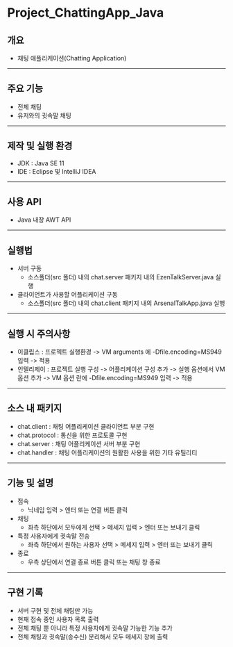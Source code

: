 # Project_ChattingApp_Java

## 개요
* 채팅 애플리케이션(Chatting Application)

---
## 주요 기능
* 전체 채팅
* 유저와의 귓속말 채팅

---
## 제작 및 실행 환경
* JDK : Java SE 11
* IDE : Eclipse 및 IntelliJ IDEA

---
## 사용 API
* Java 내장 AWT API

---
## 실행법
* 서버 구동
  * 소스폴더(src 폴더) 내의 chat.server 패키지 내의 EzenTalkServer.java 실행
* 클라이언트가 사용할 어플리케이션 구동
  * 소스폴더(src 폴더) 내의 chat.client 패키지 내의 ArsenalTalkApp.java 실행

---
## 실행 시 주의사항
* 이클립스 : 프로젝트 실행환경 -> VM arguments 에 -Dfile.encoding=MS949 입력 -> 적용
* 인텔리제이 : 프로젝트 실행 구성 -> 어플리케이션 구성 추가 -> 실행 옵션에서 VM 옵션 추가 -> VM 옵션 란에 -Dfile.encoding=MS949 입력 -> 적용

---
## 소스 내 패키지
* chat.client : 채팅 어플리케이션 클라이언트 부분 구현
* chat.protocol : 통신을 위한 프로토콜 구현
* chat.server : 채팅 어플리케이션 서버 부분 구현
* chat.handler : 채팅 어플리케이션의 원활한 사용을 위한 기타 유틸리티

---
## 기능 및 설명
* 접속
  * 닉네임 입력 > 엔터 또는 연결 버튼 클릭
* 채팅
  * 좌측 하단에서 모두에게 선택 > 메세지 입력 > 엔터 또는 보내기 클릭
* 특정 사용자에게 귓속말 전송
  * 좌측 하단에서 원하는 사용자 선택 > 메세지 입력 > 엔터 또는 보내기 클릭
* 종료
  * 우측 상단에서 연결 종료 버튼 클릭 또는 채팅 창 종료

---
## 구현 기록

* 서버 구현 및 전체 채팅만 가능
* 현재 접속 중인 사용자 목록 출력
* 전체 채팅 뿐 아니라 특정 사용자에게 귓속말 가능한 기능 추가
* 전체 채팅과 귓속말(송수신) 분리해서 모두 메세지 창에 출력

